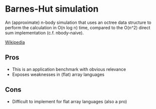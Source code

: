 # Barnes-Hut simulation

An (approximate) n-body simulation that uses an octree data structure to perform
the calculation in O(n log n) time, compared to the O(n^2) direct sum
implementation (c.f. nbody-naive).

[Wikipedia](https://en.wikipedia.org/wiki/Barnes–Hut_simulation)

## Pros
- This is an application benchmark with obvious relevance
- Exposes weaknesses in (flat) array languages

## Cons
- Difficult to implement for flat array languages (also a pro)

